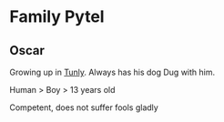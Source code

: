 # Family Pytel

## Oscar

Growing up in [Tunly](/Locations/Town_Tunly.md). Always has his dog Dug with him.

Human > Boy > 13 years old

Competent, does not suffer fools gladly
